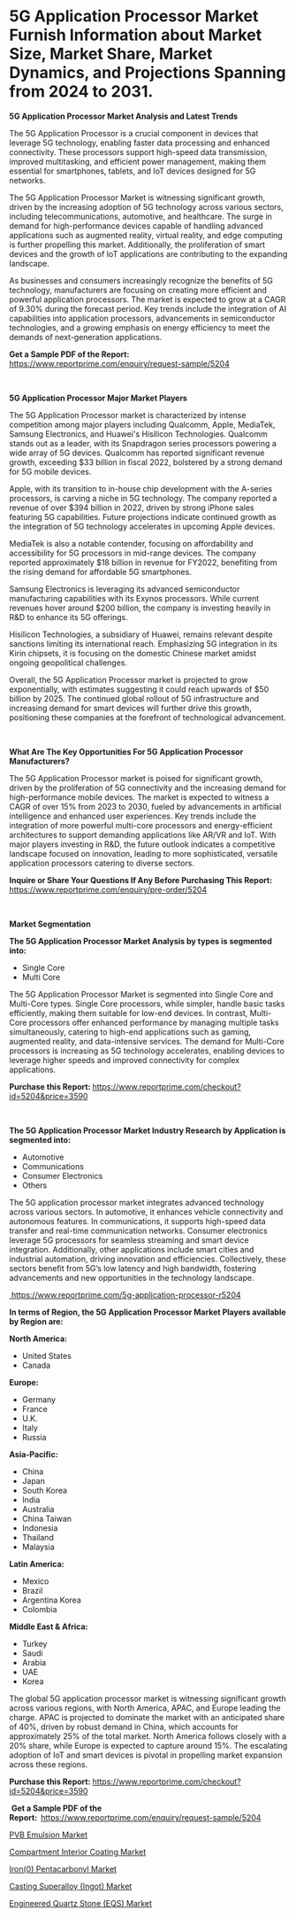 <p><h1>5G Application Processor Market Furnish Information about Market Size, Market Share, Market Dynamics, and Projections Spanning from 2024 to 2031.</h1></p><p><strong>5G Application Processor Market Analysis and Latest Trends</strong></p>
<p><p>The 5G Application Processor is a crucial component in devices that leverage 5G technology, enabling faster data processing and enhanced connectivity. These processors support high-speed data transmission, improved multitasking, and efficient power management, making them essential for smartphones, tablets, and IoT devices designed for 5G networks.</p><p>The 5G Application Processor Market is witnessing significant growth, driven by the increasing adoption of 5G technology across various sectors, including telecommunications, automotive, and healthcare. The surge in demand for high-performance devices capable of handling advanced applications such as augmented reality, virtual reality, and edge computing is further propelling this market. Additionally, the proliferation of smart devices and the growth of IoT applications are contributing to the expanding landscape.</p><p>As businesses and consumers increasingly recognize the benefits of 5G technology, manufacturers are focusing on creating more efficient and powerful application processors. The market is expected to grow at a CAGR of 9.30% during the forecast period. Key trends include the integration of AI capabilities into application processors, advancements in semiconductor technologies, and a growing emphasis on energy efficiency to meet the demands of next-generation applications.</p></p>
<p><strong>Get a Sample PDF of the Report:&nbsp;</strong> <a href="https://www.reportprime.com/enquiry/request-sample/5204?utm_campaign=1572&utm_medium=2&utm_source=Github&utm_content=ia&utm_term=18102024&utm_id=5g-application-processor">https://www.reportprime.com/enquiry/request-sample/5204</a></p>
<p>&nbsp;</p>
<p><strong>5G Application Processor Major Market Players</strong></p>
<p><p>The 5G Application Processor market is characterized by intense competition among major players including Qualcomm, Apple, MediaTek, Samsung Electronics, and Huawei's Hisilicon Technologies. Qualcomm stands out as a leader, with its Snapdragon series processors powering a wide array of 5G devices. Qualcomm has reported significant revenue growth, exceeding $33 billion in fiscal 2022, bolstered by a strong demand for 5G mobile devices.</p><p>Apple, with its transition to in-house chip development with the A-series processors, is carving a niche in 5G technology. The company reported a revenue of over $394 billion in 2022, driven by strong iPhone sales featuring 5G capabilities. Future projections indicate continued growth as the integration of 5G technology accelerates in upcoming Apple devices.</p><p>MediaTek is also a notable contender, focusing on affordability and accessibility for 5G processors in mid-range devices. The company reported approximately $18 billion in revenue for FY2022, benefiting from the rising demand for affordable 5G smartphones.</p><p>Samsung Electronics is leveraging its advanced semiconductor manufacturing capabilities with its Exynos processors. While current revenues hover around $200 billion, the company is investing heavily in R&D to enhance its 5G offerings.</p><p>Hisilicon Technologies, a subsidiary of Huawei, remains relevant despite sanctions limiting its international reach. Emphasizing 5G integration in its Kirin chipsets, it is focusing on the domestic Chinese market amidst ongoing geopolitical challenges.</p><p>Overall, the 5G Application Processor market is projected to grow exponentially, with estimates suggesting it could reach upwards of $50 billion by 2025. The continued global rollout of 5G infrastructure and increasing demand for smart devices will further drive this growth, positioning these companies at the forefront of technological advancement.</p></p>
<p>&nbsp;</p>
<p><strong>What Are The Key Opportunities For 5G Application Processor Manufacturers?</strong></p>
<p><p>The 5G Application Processor market is poised for significant growth, driven by the proliferation of 5G connectivity and the increasing demand for high-performance mobile devices. The market is expected to witness a CAGR of over 15% from 2023 to 2030, fueled by advancements in artificial intelligence and enhanced user experiences. Key trends include the integration of more powerful multi-core processors and energy-efficient architectures to support demanding applications like AR/VR and IoT. With major players investing in R&D, the future outlook indicates a competitive landscape focused on innovation, leading to more sophisticated, versatile application processors catering to diverse sectors.</p></p>
<p><strong>Inquire or Share Your Questions If Any Before Purchasing This Report:</strong> <a href="https://www.reportprime.com/enquiry/pre-order/5204?utm_campaign=1572&utm_medium=2&utm_source=Github&utm_content=ia&utm_term=18102024&utm_id=5g-application-processor">https://www.reportprime.com/enquiry/pre-order/5204</a></p>
<p>&nbsp;</p>
<p><strong>Market Segmentation</strong></p>
<p><strong>The 5G Application Processor Market Analysis by types is segmented into:</strong></p>
<p><ul><li>Single Core</li><li>Multi Core</li></ul></p>
<p><p>The 5G Application Processor Market is segmented into Single Core and Multi-Core types. Single Core processors, while simpler, handle basic tasks efficiently, making them suitable for low-end devices. In contrast, Multi-Core processors offer enhanced performance by managing multiple tasks simultaneously, catering to high-end applications such as gaming, augmented reality, and data-intensive services. The demand for Multi-Core processors is increasing as 5G technology accelerates, enabling devices to leverage higher speeds and improved connectivity for complex applications.</p></p>
<p><strong>Purchase this Report:&nbsp;</strong><a href="https://www.reportprime.com/checkout?id=5204&price=3590&utm_campaign=1572&utm_medium=2&utm_source=Github&utm_content=ia&utm_term=18102024&utm_id=5g-application-processor">https://www.reportprime.com/checkout?id=5204&price=3590</a></p>
<p>&nbsp;</p>
<p><strong>The 5G Application Processor Market Industry Research by Application is segmented into:</strong></p>
<p><ul><li>Automotive</li><li>Communications</li><li>Consumer Electronics</li><li>Others</li></ul></p>
<p><p>The 5G application processor market integrates advanced technology across various sectors. In automotive, it enhances vehicle connectivity and autonomous features. In communications, it supports high-speed data transfer and real-time communication networks. Consumer electronics leverage 5G processors for seamless streaming and smart device integration. Additionally, other applications include smart cities and industrial automation, driving innovation and efficiencies. Collectively, these sectors benefit from 5G’s low latency and high bandwidth, fostering advancements and new opportunities in the technology landscape.</p></p>
<p><a href="https://www.reportprime.com/5g-application-processor-r5204?utm_campaign=1572&utm_medium=2&utm_source=Github&utm_content=ia&utm_term=18102024&utm_id=5g-application-processor">&nbsp;https://www.reportprime.com/5g-application-processor-r5204</a></p>
<p><strong>In terms of Region, the 5G Application Processor Market Players available by Region are:</strong></p>
<p>
    <p> <strong> North America: </strong>
        <ul>
            <li>United States</li>
            <li>Canada</li>
        </ul>
        </p> 
    <p> <strong> Europe: </strong>
        <ul>
            <li>Germany</li>
            <li>France</li>
            <li>U.K.</li>
            <li>Italy</li>
            <li>Russia</li>
        </ul>
        </p> 
    <p> <strong> Asia-Pacific: </strong>
        <ul>
            <li>China</li>
            <li>Japan</li>
            <li>South Korea</li>
            <li>India</li>
            <li>Australia</li>
            <li>China Taiwan</li>
            <li>Indonesia</li>
            <li>Thailand</li>
            <li>Malaysia</li>
        </ul>
        </p> 
    <p> <strong> Latin America: </strong>
        <ul>
            <li>Mexico</li>
            <li>Brazil</li>
            <li>Argentina Korea</li>
            <li>Colombia</li>
        </ul>
        </p> 
    <p> <strong> Middle East & Africa: </strong>
        <ul>
            <li>Turkey</li>
            <li>Saudi</li>
            <li>Arabia</li>
            <li>UAE</li>
            <li>Korea</li>
        </ul>
    </p>
    </p>
<p><p>The global 5G application processor market is witnessing significant growth across various regions, with North America, APAC, and Europe leading the charge. APAC is projected to dominate the market with an anticipated share of 40%, driven by robust demand in China, which accounts for approximately 25% of the total market. North America follows closely with a 20% share, while Europe is expected to capture around 15%. The escalating adoption of IoT and smart devices is pivotal in propelling market expansion across these regions.</p></p>
<p><strong>Purchase this Report: </strong><a href="https://www.reportprime.com/checkout?id=5204&price=3590&utm_campaign=1572&utm_medium=2&utm_source=Github&utm_content=ia&utm_term=18102024&utm_id=5g-application-processor">https://www.reportprime.com/checkout?id=5204&price=3590</a></p>
<p>&nbsp;<strong>Get a Sample PDF of the Report:&nbsp;&nbsp;</strong><a href="https://www.reportprime.com/enquiry/request-sample/5204?utm_campaign=1572&utm_medium=2&utm_source=Github&utm_content=ia&utm_term=18102024&utm_id=5g-application-processor">https://www.reportprime.com/enquiry/request-sample/5204</a></p>
<p><strong></strong></p>
<p><p><a href="https://www.linkedin.com/pulse/pvb-emulsion-market-size-share-trends-analysis-report-end-cgp0f?utm_campaign=1572&utm_medium=2&utm_source=Github&utm_content=ia&utm_term=18102024&utm_id=5g-application-processor">PVB Emulsion Market</a></p><p><a href="https://www.linkedin.com/pulse/compartment-interior-coating-market-maturity-analysis-regional-wqlkc?utm_campaign=1572&utm_medium=2&utm_source=Github&utm_content=ia&utm_term=18102024&utm_id=5g-application-processor">Compartment Interior Coating Market</a></p><p><a href="https://www.linkedin.com/pulse/iron0-pentacarbonyl-market-maturity-analysis-regional-disparities-wvesc?utm_campaign=1572&utm_medium=2&utm_source=Github&utm_content=ia&utm_term=18102024&utm_id=5g-application-processor">Iron(0) Pentacarbonyl Market</a></p><p><a href="https://www.linkedin.com/pulse/unlocking-growth-potential-strategic-analysis-casting-superalloy-qgtic?utm_campaign=1572&utm_medium=2&utm_source=Github&utm_content=ia&utm_term=18102024&utm_id=5g-application-processor">Casting Superalloy (Ingot) Market</a></p><p><a href="https://www.linkedin.com/pulse/engineered-quartz-stone-eqs-momentum-charting-68-cagr-path-ot8pf?utm_campaign=1572&utm_medium=2&utm_source=Github&utm_content=ia&utm_term=18102024&utm_id=5g-application-processor">Engineered Quartz Stone (EQS) Market</a></p></p>